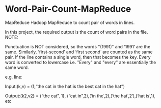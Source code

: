 # Word-Pair-Count-MapReduce
MapReduce 
Hadoop MapReduce to count pair of words in lines.

In this project, the required output is the count of word pairs in the file. 
NOTE:

Punctuation is NOT considered, so the words "(1991)" and ‘1991’ are the same. Similarly, ‘first-second’ and ‘first second’ are counted as the same pair.
If the line contains a single word, then that becomes the key.
Every word is converted to lowercase i.e. "Every" and "every" are essentially the same word.

e.g. line:

Input:(k,v) = (1,“the cat in the hat is the best cat in the hat”)

Output:(k2,v2) = (“the cat”, 1), (“cat in”,2),(‘in the’,2),(‘the hat’,2’),(‘hat is’,1), etc
